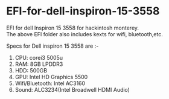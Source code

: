 # EFI-for-dell-inspiron-15-3558
EFI for dell Inspiron 15 3558 for hackintosh monterey.  
The above EFI folder also includes kexts for wifi, bluetooth,etc.

Specs for Dell inspiron 15 3558 are :-
1. CPU: corei3 5005u
2. RAM: 8GB LPDDR3
3. HDD: 500GB
4. GPU: Intel HD Graphics 5500
5. Wifi/Bluetooth: Intel AC3160
6. Sound: ALC3234(Intel Broadwell HDMI Audio)
   
